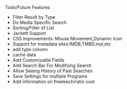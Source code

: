 
Todo/Future Features

* Filter Result by Type
* Do Media Specific Search
* Sorting/Filter of List
* Jackett Support
* CSS improvements: Mouse Movement,Dynamic Icon
* Support for metadata sites:IMDB,TMBD,mal,etc
* add type column
* cache data
* Add Customizable Fields
* Add Search Bar For Modifying Search
* Allow Seeing History of Past Searches
* Save Settings for multiple Programs
* Add information on freeleech/ratio cost



